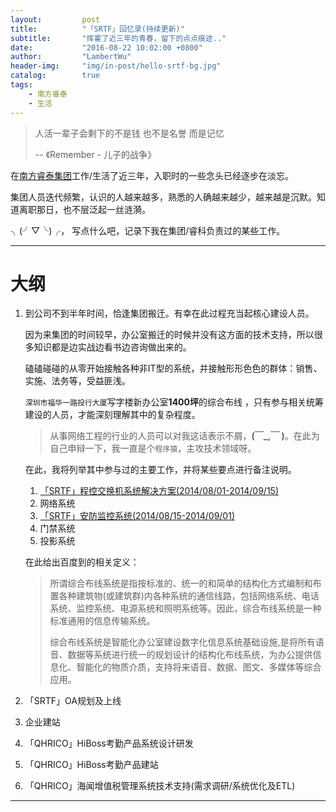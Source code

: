 ```yaml
---
layout:     	post
title:      	"「SRTF」回忆录(持续更新)"
subtitle:   	"挥霍了近三年的青春，留下的点点痕迹.."
date:       	"2016-08-22 10:02:00 +0800"
author:     	"LambertWu"
header-img: 	"img/in-post/hello-srtf-bg.jpg"
catalog:	    true
tags:
    - 南方睿泰
    - 生活
---
```


> 人活一辈子会剩下的不是钱 也不是名誉 而是记忆
>
> -- 《Remember - 儿子的战争》

在[南方睿泰集团](http://www.srtf.com)工作/生活了近三年，入职时的一些念头已经逐步在淡忘。

集团人员迭代频繁，认识的人越来越多，熟悉的人确越来越少，越来越是沉默。知道离职那日，也不层泛起一丝涟漪。

╮(╯▽╰)╭， 写点什么吧，记录下我在集团/睿科负责过的某些工作。

---

# 大纲

1. 到公司不到半年时间，恰逢集团搬迁。有幸在此过程充当起核心建设人员。

   因为来集团的时间较早，办公室搬迁的时候并没有这方面的技术支持，所以很多知识都是边实战边看书边咨询做出来的。

   磕磕碰碰的从零开始接触各种非IT型的系统，并接触形形色色的群体：销售、实施、法务等，受益匪浅。

   `深圳市福华一路投行大厦`写字楼新办公室**1400坪**的综合布线 ，只有参与相关统筹建设的人员，才能深刻理解其中的复杂程度。

   > 从事网络工程的行业的人员可以对我这话表示不屑，**(￣_,￣ )**。在此为自己申辩一下，我一直是个`程序猿`，主攻技术领域呀。

   在此，我将列举其中参与过的主要工作，并将某些要点进行备注说明。

   1. [「SRTF」程控交换机系统解决方案(2014/08/01-2014/09/15)](/2016/08/22/srtf-pbx/)
   2. 网络系统
   3. [「SRTF」安防监控系统(2014/08/15-2014/09/01)](/2016/08/22/srtf-security-monitoring/)
   4. 门禁系统
   5. 投影系统

   在此给出百度到的相关定义：

   > 所谓综合布线系统是指按标准的、统一的和简单的结构化方式编制和布置各种建筑物(或建筑群)内各种系统的通信线路，包括网络系统、电话系统、监控系统、电源系统和照明系统等。因此，综合布线系统是一种标准通用的信息传输系统。
   >
   > 综合布线系统是智能化办公室建设数字化信息系统基础设施,是将所有语音、数据等系统进行统一的规划设计的结构化布线系统，为办公提供信息化、智能化的物质介质，支持将来语音、数据、图文、多媒体等综合应用。

2. 「SRTF」OA规划及上线

3. 企业建站

4. 「QHRICO」HiBoss考勤产品系统设计研发

5. 「QHRICO」HiBoss考勤产品建站

6. 「QHRICO」海闻增值税管理系统技术支持(需求调研/系统优化及ETL)


---



